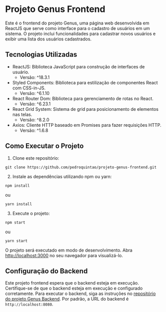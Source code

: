 # Projeto Genus Frontend

Este é o frontend do projeto Genus, uma página web desenvolvida em ReactJS que serve como interface para o cadastro de usuários em um sistema. O projeto inclui funcionalidades para cadastrar novos usuários e exibir uma lista dos usuários cadastrados.

## Tecnologias Utilizadas

- ReactJS: Biblioteca JavaScript para construção de interfaces de usuário.
  - Versão: ^18.3.1
- Styled Components: Biblioteca para estilização de componentes React com CSS-in-JS.
  - Versão: ^6.1.10
- React Router Dom: Biblioteca para gerenciamento de rotas no React.
  - Versão: ^6.23.1
- React Grid System: Sistema de grid para posicionamento de elementos nas telas.
  - Versão: ^8.2.0
- Axios: Cliente HTTP baseado em Promises para fazer requisições HTTP.
  - Versão: ^1.6.8

## Como Executar o Projeto

1. Clone este repositório:

```
git clone https://github.com/pedroquintao/projeto-genus-frontend.git
```

2. Instale as dependências utilizando npm ou yarn:

```
npm install
```
  ou
```
yarn install
```

3. Execute o projeto:

```
npm start
```
  ou
```
yarn start
```

O projeto será executado em modo de desenvolvimento. Abra [http://localhost:3000](http://localhost:3000) no seu navegador para visualizá-lo.

## Configuração do Backend

Este projeto frontend espera que o backend esteja em execução. Certifique-se de que o backend esteja em execução e configurado corretamente. Para executar o backend, siga as instruções no [repositório do projeto Genus Backend](https://github.com/pedroquintao/projeto-genus-backend). Por padrão, a URL do backend é `http://localhost:8080`.

